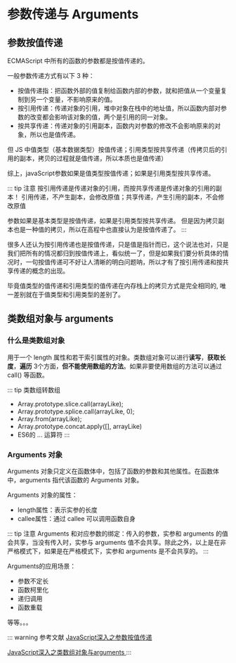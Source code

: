 # 参数传递与 Arguments

## 参数按值传递

ECMAScript 中所有的函数的参数都是按值传递的。

一般参数传递方式有以下 3 种：
- 按值传递指：把函数外部的值复制给函数内部的参数，就和把值从一个变量复制到另一个变量，不影响原来的值。
- 按引用传递：传递对象的引用，堆中对象在栈中的地址值，所以函数内部对参数的改变都会影响该对象的值，两个是引用的同一对象。
- 按共享传递：传递对象的引用副本，函数内对参数的修改不会影响原来的对象，所以也是值传递。

但 JS 中值类型（基本数据类型）按值传递；引用类型按共享传递（传拷贝后的引用的副本，拷贝的过程就是值传递，所以本质也是值传递）

综上，javaScript参数如果是值类型按值传递；如果是引用类型按共享传递。

::: tip 注意
按引用传递是传递对象的引用，而按共享传递是传递对象的引用的副本！
引用传递，不产生副本，会修改原值；共享传递，产生引用的副本，不会修改原值

参数如果是基本类型是按值传递，如果是引用类型按共享传递。
但是因为拷贝副本也是一种值的拷贝，所以在高程中也直接认为是按值传递了。
:::

很多人还认为按引用传递也是按值传递，只是值是指针而已，这个说法也对，只是我们把所有的情况都归到按值传递上，看似统一了，但是如果我们要分析具体的情况时，一句按值传递可不好让人清晰的明白问题呐，所以才有了按引用传递和按共享传递的概念的出现。

毕竟值类型的值传递和引用类型的值传递在内存栈上的拷贝方式是完全相同的, 唯一差别就在于值类型和引用类型的差别了。

## 类数组对象与 arguments

### 什么是类数组对象

用于一个 length 属性和若干索引属性的对象。类数组对象可以进行**读写**，**获取长度**，**遍历** 3个方面，**但不能使用数组的方法**。如果非要使用数组的方法可以通过 call() 等函数。

::: tip 类数组转数组
- Array.prototype.slice.call(arrayLike);
- Array.prototype.splice.call(arrayLike, 0); 
- Array.from(arrayLike);
- Array.prototype.concat.apply([], arrayLike)
- ES6的 ... 运算符
:::

### Arguments 对象

Arguments 对象只定义在函数体中，包括了函数的参数和其他属性。在函数体中，arguments 指代该函数的 Arguments 对象。

Arguments 对象的属性：

- length属性：表示实参的长度
- callee属性：通过 callee 可以调用函数自身

::: tip 注意
Arguments 和对应参数的绑定：传入的参数，实参和 arguments 的值会共享，当没有传入时，实参与 arguments 值不会共享。除此之外，以上是在非严格模式下，如果是在严格模式下，实参和 arguments 是不会共享的。
:::

Arguments的应用场景：

- 参数不定长
- 函数柯里化
- 递归调用
- 函数重载

等等。。。

::: warning 参考文献
[JavaScript深入之参数按值传递](https://github.com/mqyqingfeng/Blog/issues/10)

[JavaScript深入之类数组对象与arguments ](https://github.com/mqyqingfeng/Blog/issues/14)
:::
